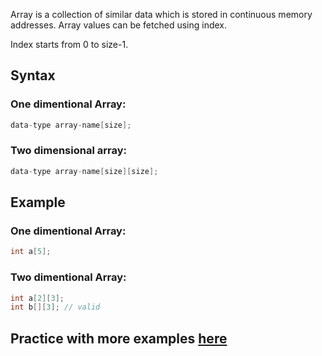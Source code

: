 Array is a collection of similar data which is stored in continuous memory addresses. Array values can be fetched using index. 

Index starts from 0 to size-1.

## Syntax

### One dimentional Array:

```c
data-type array-name[size];
```

### Two dimensional array:
```c
data-type array-name[size][size];
```

## Example


### One dimentional Array:

```c
int a[5];
```

### Two dimentional Array:

```c
int a[2][3];
int b[][3]; // valid
```

## Practice with more examples [here](https://onecompiler.com/c)